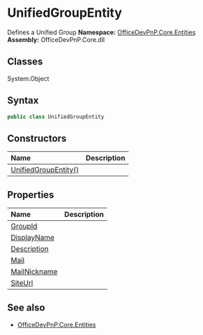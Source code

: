 # UnifiedGroupEntity
Defines a Unified Group
**Namespace:** [OfficeDevPnP.Core.Entities](OfficeDevPnP.Core.Entities.md)
**Assembly:** OfficeDevPnP.Core.dll
## Classes
System.Object
## Syntax
```C#
public class UnifiedGroupEntity
```
## Constructors
|**Name**|**Description**|
|:-----|:-----|
| [UnifiedGroupEntity()](UnifiedGroupEntityconstructor1details.md) | 
## Properties
|**Name**|**Description**|
|:-----|:-----|
| [GroupId](UnifiedGroupEntity.GroupId.md) | 
| [DisplayName](UnifiedGroupEntity.DisplayName.md) | 
| [Description](UnifiedGroupEntity.Description.md) | 
| [Mail](UnifiedGroupEntity.Mail.md) | 
| [MailNickname](UnifiedGroupEntity.MailNickname.md) | 
| [SiteUrl](UnifiedGroupEntity.SiteUrl.md) | 
## See also
- [OfficeDevPnP.Core.Entities](OfficeDevPnP.Core.Entities.md)
